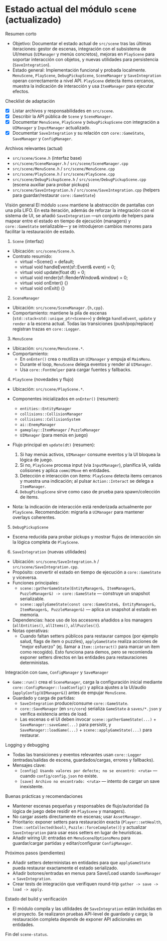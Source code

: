 # Estado actual del módulo `scene` (actualizado)

Resumen corto
- Objetivo: Documentar el estado actual de `src/scene` tras las últimas iteraciones: gestor de escenas, integración con el subsistema de UI/menus (`UIManager` y menús concretos), mejoras en `PlayScene` para soportar interacción con objetos, y nuevas utilidades para persistencia (`SaveIntegration`).
- Estado general: Implementación funcional y probada localmente. `MenuScene`, `PlayScene`, `DebugPickupScene`, `SceneManager` y `SaveIntegration` operan correctamente a nivel API. `PlayScene` detecta items cercanos, muestra la indicación de interacción y usa `ItemManager` para ejecutar efectos.

Checklist de adaptación
- [x] Listar archivos y responsabilidades en `src/scene`.
- [x] Describir la API pública de `Scene` y `SceneManager`.
- [x] Documentar `MenuScene`, `PlayScene` y `DebugPickupScene` con integración a `UIManager` y `InputManager` actualizado.
- [x] Documentar `SaveIntegration` y su relación con `core::GameState`, `SaveManager` y `ConfigManager`.

Archivos relevantes (actual)
- `src/scene/Scene.h` (interfaz base)
- `src/scene/SceneManager.h` / `src/scene/SceneManager.cpp`
- `src/scene/MenuScene.h` / `src/scene/MenuScene.cpp`
- `src/scene/PlayScene.h` / `src/scene/PlayScene.cpp`
- `src/scene/DebugPickupScene.h` / `src/scene/DebugPickupScene.cpp` (escena auxiliar para probar pickups)
- `src/scene/SaveIntegration.h` / `src/scene/SaveIntegration.cpp` (helpers para guardar/restaurar `core::GameState`)

Visión general
El módulo `scene` mantiene la abstracción de pantallas con una pila LIFO. En esta iteración, además de reforzar la integración con el sistema de UI, se añadió `SaveIntegration` —un conjunto de helpers para mapear entre el estado en tiempo de ejecución (managers) y `core::GameState` serializable— y se introdujeron cambios menores para facilitar la restauración de estado.

1) `Scene` (interfaz)
- Ubicación: `src/scene/Scene.h`.
- Contrato resumido:
  - virtual ~Scene() = default;
  - virtual void handleEvent(sf::Event& event) = 0;
  - virtual void update(float dt) = 0;
  - virtual void render(sf::RenderWindow& window) = 0;
  - virtual void onEnter() {}
  - virtual void onExit() {}

2) `SceneManager`
- Ubicación: `src/scene/SceneManager.{h,cpp}`.
- Comportamiento: mantiene la pila de escenas (`std::stack<std::unique_ptr<Scene>>`) y delega `handleEvent`, `update` y `render` a la escena actual. Todas las transiciones (push/pop/replace) registran trazas en `core::Logger`.

3) `MenuScene`
- Ubicación: `src/scene/MenuScene.*`.
- Comportamiento:
  - En `onEnter()` crea o reutiliza un `UIManager` y empuja el `MainMenu`.
  - Durante el loop, `MenuScene` delega eventos y render al `UIManager`.
  - Usa `core::FontHelper` para cargar fuentes y fallbacks.

4) `PlayScene` (novedades y flujo)
- Ubicación: `src/scene/PlayScene.*`.
- Componentes inicializados en `onEnter()` (resumen):
  - `entities::EntityManager`
  - `collisions::CollisionManager`
  - `collisions::CollisionSystem`
  - `ai::EnemyManager`
  - `gameplay::ItemManager` / `PuzzleManager`
  - `UIManager` (para menús en juego)

- Flujo principal en `update(dt)` (resumen):
  1. Si hay menús activos, `UIManager` consume eventos y la UI bloquea la lógica de juego.
  2. Si no, `PlayScene` procesa input (via `InputManager`), planifica IA, valida colisiones y aplica `commitMove` en entidades.
  3. Detección e interacción con items: `PlayScene` detecta items cercanos y muestra una indicación; al pulsar `Action::Interact` se delega a `ItemManager`.
  4. `DebugPickupScene` sirve como caso de prueba para spawn/colección de items.

- Nota: la indicación de interacción está renderizada actualmente por `PlayScene`. Recomendación: migrarla a `UIManager` para mantener overlays coherentes.

5) `DebugPickupScene`
- Escena reducida para probar pickups y mostrar flujos de interacción sin la lógica completa de `PlayScene`.

6) `SaveIntegration` (nuevas utilidades)
- Ubicación: `src/scene/SaveIntegration.h` / `src/scene/SaveIntegration.cpp`.
- Propósito: convertir el estado en tiempo de ejecución a `core::GameState` y viceversa.
- Funciones principales:
  - `scene::gatherGameState(EntityManager&, ItemManager&, PuzzleManager&) -> core::GameState` — construye un snapshot serializable.
  - `scene::applyGameState(const core::GameState&, EntityManager&, ItemManager&, PuzzleManager&)` — aplica un snapshot al estado en memoria.
- Dependencias: hace uso de los accesores añadidos a los managers (`allEntities()`, `allItems()`, `allPuzzles()`).
- Notas operativas:
  - Cuando faltan setters públicos para restaurar campos (por ejemplo salud, flags de item o puzzles), `applyGameState` realiza acciones de "mejor esfuerzo" (ej. llamar a `Item::interact()` para marcar un item como recogido). Esto funciona para demos, pero se recomienda exponer setters directos en las entidades para restauraciones deterministas.

Integración con `Game`, `ConfigManager` y `SaveManager`
- `Game::run()` crea el `SceneManager`, carga la configuración inicial mediante `core::ConfigManager::loadConfig()` y aplica ajustes a la UI/audio (`applyConfig(UIManager&)`) antes de empujar `MenuScene`.
- Guardado y carga de partidas:
  - `SaveIntegration` produce/consume `core::GameState`.
  - `core::SaveManager` (en `src/core`) serializa `GameState` a `saves/*.json` y verifica existencia antes de load.
  - Las escenas o el UI deben invocar `scene::gatherGameState(...)` + `SaveManager::saveGame(...)` para persistir, y `SaveManager::loadGame(...)` + `scene::applyGameState(...)` para restaurar.

Logging y debugging
- Todas las transiciones y eventos relevantes usan `core::Logger` (entradas/salidas de escena, guardados/cargas, errores y fallbacks).
- Mensajes clave:
  - `[config] Usando valores por defecto; no se encontró: <ruta>` — cuando `config/config.json` no existe.
  - `[save] Archivo no encontrado: <ruta>` — intento de cargar un save inexistente.

Buenas prácticas y recomendaciones
- Mantener escenas pequeñas y responsables de flujo/autoridad (la lógica de juego debe residir en `PlayScene` y managers).
- No cargar assets directamente en escenas; usar `AssetManager`.
- Prioritario: exponer setters para restauración exacta (`Player::setHealth`, `Item::setCollected(bool)`, `Puzzle::forceComplete()`) y actualizar `SaveIntegration` para usar esos setters en lugar de heurísticas.
- Añadir wiring UI: entradas en `MenuScene`/`OptionsMenu` para guardar/cargar partidas y editar/configurar `ConfigManager`.

Próximos pasos (pendientes)
- Añadir setters deterministas en entidades para que `applyGameState` pueda restaurar exactamente el estado serializado.
- Añadir botones/entradas en menus para Save/Load usando `SaveManager` + `SaveIntegration`.
- Crear tests de integración que verifiquen round-trip `gather -> save -> load -> apply`.

Estado del build y verificación
- El módulo compila y las utilidades de `SaveIntegration` están incluidas en el proyecto. Se realizaron pruebas API-level de guardado y carga; la restauración completa depende de exponer API adicionales en entidades.

Fin del `scene-status`.
